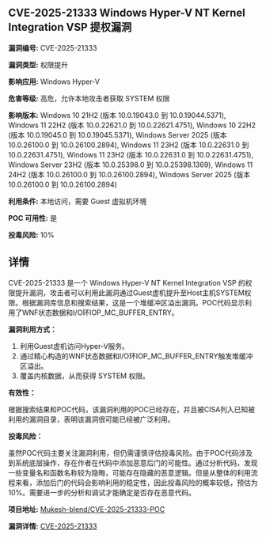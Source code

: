 ## CVE-2025-21333 Windows Hyper-V NT Kernel Integration VSP 提权漏洞

**漏洞编号:** CVE-2025-21333

**漏洞类型:** 权限提升

**影响应用:** Windows Hyper-V

**危害等级:** 高危，允许本地攻击者获取 SYSTEM 权限

**影响版本:** Windows 10 21H2 (版本 10.0.19043.0 到 10.0.19044.5371), Windows 11 22H2 (版本 10.0.22621.0 到 10.0.22621.4751), Windows 10 22H2 (版本 10.0.19045.0 到 10.0.19045.5371), Windows Server 2025 (版本 10.0.26100.0 到 10.0.26100.2894), Windows 11 23H2 (版本 10.0.22631.0 到 10.0.22631.4751), Windows 11 23H2 (版本 10.0.22631.0 到 10.0.22631.4751), Windows Server 23H2 (版本 10.0.25398.0 到 10.0.25398.1369), Windows 11 24H2 (版本 10.0.26100.0 到 10.0.26100.2894), Windows Server 2025 (版本 10.0.26100.0 到 10.0.26100.2894)

**利用条件:** 本地访问，需要 Guest 虚拟机环境

**POC 可用性:** 是

**投毒风险:** 10%

## 详情

CVE-2025-21333 是一个 Windows Hyper-V NT Kernel Integration VSP 的权限提升漏洞，攻击者可以利用此漏洞通过Guest虚机提升至Host主机SYSTEM权限。根据漏洞库信息和搜索结果，这是一个堆缓冲区溢出漏洞。POC代码显示利用了WNF状态数据和I/O环IOP_MC_BUFFER_ENTRY。

**漏洞利用方式：**

1.  利用Guest虚机访问Hyper-V服务。
2.  通过精心构造的WNF状态数据和I/O环IOP_MC_BUFFER_ENTRY触发堆缓冲区溢出。
3.  覆盖内核数据，从而获得 SYSTEM 权限。

**有效性：**

根据搜索结果和POC代码，该漏洞利用的POC已经存在，并且被CISA列入已知被利用的漏洞目录，表明该漏洞很可能已经被广泛利用。

**投毒风险：**

虽然POC代码主要关注漏洞利用，但仍需谨慎评估投毒风险。由于POC代码涉及到系统底层操作，存在作者在代码中添加恶意后门的可能性。通过分析代码，发现一些变量名和函数名称较为隐晦，可能存在隐藏的恶意逻辑。但是从整体的利用流程来看，添加后门的代码会影响利用的稳定性，因此投毒风险的概率较低，预估为10%。需要进一步的分析和调试才能确定是否存在恶意代码。

**项目地址:** [Mukesh-blend/CVE-2025-21333-POC](https://github.com/Mukesh-blend/CVE-2025-21333-POC)

**漏洞详情:** [CVE-2025-21333](https://nvd.nist.gov/vuln/detail/CVE-2025-21333)
